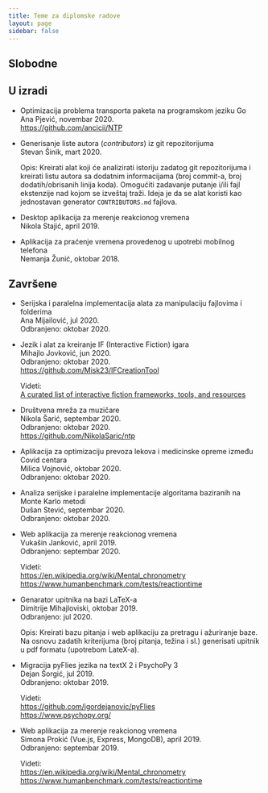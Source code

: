 ```yaml
---
title: Teme za diplomske radove
layout: page
sidebar: false
---
```


## Slobodne

## U izradi

- Optimizacija problema transporta paketa na programskom jeziku Go
  <br>Ana Pjević, novembar 2020.
  <br>https://github.com/ancicii/NTP

- Generisanje liste autora (*contributors*) iz git repozitorijuma
  <br>Stevan Šinik, mart 2020.

  Opis: Kreirati alat koji će analizirati istoriju zadatog git repozitorijuma i
  kreirati listu autora sa dodatnim informacijama (broj commit-a, broj
  dodatih/obrisanih linija koda). Omogućiti zadavanje putanje i/ili fajl
  ekstenzije nad kojom se izveštaj traži. Ideja je da se alat koristi kao
  jednostavan generator `CONTRIBUTORS.md` fajlova.

- Desktop aplikacija za merenje reakcionog vremena
  <br> Nikola Stajić, april 2019.

- Aplikacija za praćenje vremena provedenog u upotrebi mobilnog telefona
  <br>Nemanja Žunić, oktobar 2018.
  

## Završene

- Serijska i paralelna implementacija alata za manipulaciju fajlovima i folderima
  <br>Ana Mijailović, jul 2020.
  <br>Odbranjeno: oktobar 2020.

- Jezik i alat za kreiranje IF (Interactive Fiction) igara
  <br>Mihajlo Jovković, jun 2020.
  <br>Odbranjeno: oktobar 2020.
  <br>https://github.com/Misk23/IFCreationTool
  
  Videti:
  <br>[A curated list of interactive fiction frameworks, tools, and resources](https://github.com/tajmone/awesome-interactive-fiction)

- Društvena mreža za muzičare
  <br>Nikola Šarić, septembar 2020.
  <br>Odbranjeno: oktobar 2020.
  <br><https://github.com/NikolaSaric/ntp>
  
-  Aplikacija za optimizaciju prevoza lekova i medicinske opreme između Covid centara
  <br>Milica Vojnović, oktobar 2020.
  <br>Odbranjeno: oktobar 2020.
  
- Analiza serijske i paralelne implementacije algoritama baziranih na Monte Karlo metodi
  <br>Dušan Stević, septembar 2020.
  <br>Odbranjeno: oktobar 2020.

- Web aplikacija za merenje reakcionog vremena 
  <br> Vukašin Janković, april 2019.
  <br>Odbranjeno: septembar 2020.

  Videti:
  <br><https://en.wikipedia.org/wiki/Mental_chronometry>
  <br><https://www.humanbenchmark.com/tests/reactiontime>

- Genarator upitnika na bazi LaTeX-a
  <br>Dimitrije Mihajloviski, oktobar 2019.
  <br>Odbranjeno: jul 2020.
  
  Opis: Kreirati bazu pitanja i web aplikaciju za pretragu i ažuriranje baze. Na
  osnovu zadatih kriterijuma (broj pitanja, težina i sl.) generisati upitnik u
  pdf formatu (upotrebom LateX-a).
  
- Migracija pyFlies jezika na textX 2 i PsychoPy 3
  <br>Dejan Šorgić, jul 2019.
  <br>Odbranjeno: oktobar 2019.

  Videti:
  <br><https://github.com/igordejanovic/pyFlies>
  <br><https://www.psychopy.org/>

- Web aplikacija za merenje reakcionog vremena 
  <br> Simona Prokić (Vue.js, Express, MongoDB), april 2019.
  <br> Odbranjeno: septembar 2019.

  Videti:
  <br><https://en.wikipedia.org/wiki/Mental_chronometry>
  <br><https://www.humanbenchmark.com/tests/reactiontime>
